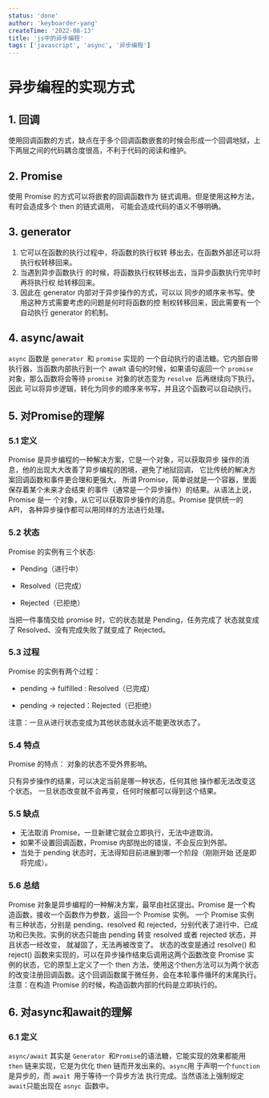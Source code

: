 ```yaml
---
status: 'done'
author: 'keyboarder-yang'
createTime: '2022-08-13'
title: 'js中的异步编程'
tags: ['javascript', 'async', '异步编程']
---
```


# 异步编程的实现方式

## 1. 回调

使用回调函数的方式，缺点在于多个回调函数嵌套的时候会形成一个回调地狱，上下两层之间的代码耦合度很高，不利于代码的阅读和维护。

## 2. Promise

使用 Promise 的方式可以将嵌套的回调函数作为 链式调用。但是使用这种方法，有时会造成多个 then 的链式调用， 可能会造成代码的语义不够明确。

## 3. generator

1. 它可以在函数的执行过程中，将函数的执行权转 移出去，在函数外部还可以将执行权转移回来。
2. 当遇到异步函数执行 的时候，将函数执行权转移出去，当异步函数执行完毕时再将执行权 给转移回来。
3. 因此在 generator 内部对于异步操作的方式，可以以 同步的顺序来书写。使用这种方式需要考虑的问题是何时将函数的控 制权转移回来，因此需要有一个自动执行 generator 的机制。

## 4. async/await

`async` 函数是 `generator `和 `promise` 实现的 一个自动执行的语法糖。它内部自带执行器，当函数内部执行到一个 await 语句的时候，如果语句返回一个 `promise `对象，那么函数将会等待 `promise `对象的状态变为 `resolve `后再继续向下执行。因此 可以将异步逻辑，转化为同步的顺序来书写，并且这个函数可以自动执行。

## 5. 对Promise的理解

### 5.1 定义

Promise 是异步编程的一种解决方案，它是一个对象，可以获取异步 操作的消息，他的出现大大改善了异步编程的困境，避免了地狱回调， 它比传统的解决方案回调函数和事件更合理和更强大。 所谓 Promise，简单说就是一个容器，里面保存着某个未来才会结束 的事件（通常是一个异步操作）的结果。从语法上说，Promise 是一 个对象，从它可以获取异步操作的消息。Promise 提供统一的 API， 各种异步操作都可以用同样的方法进行处理。 

### 5.2 状态

Promise 的实例有三个状态: 

+ Pending（进行中）

+ Resolved（已完成） 

+ Rejected（已拒绝） 

当把一件事情交给 promise 时，它的状态就是 Pending，任务完成了 状态就变成了 Resolved、没有完成失败了就变成了 Rejected。 

### 5.3 过程

Promise 的实例有两个过程： 

+ pending -> fulfilled : Resolved（已完成） 

+ pending -> rejected：Rejected（已拒绝）

 注意：一旦从进行状态变成为其他状态就永远不能更改状态了。 

### 5.4 特点

Promise 的特点： 对象的状态不受外界影响。

只有异步操作的结果，可以决定当前是哪一种状态，任何其他 操作都无法改变这个状态。 一旦状态改变就不会再变，任何时候都可以得到这个结果。

### 5.5 缺点

+ 无法取消 Promise，一旦新建它就会立即执行，无法中途取消。 
+ 如果不设置回调函数，Promise 内部抛出的错误，不会反应到外部。 
+ 当处于 pending 状态时，无法得知目前进展到哪一个阶段（刚刚开始 还是即将完成）。 

### 5.6 总结

Promise 对象是异步编程的一种解决方案，最早由社区提出。Promise 是一个构造函数，接收一个函数作为参数，返回一个 Promise 实例。 一个 Promise 实例有三种状态，分别是 pending、resolved 和 rejected，分别代表了进行中、已成功和已失败。实例的状态只能由 pending 转变 resolved 或者 rejected 状态，并且状态一经改变， 就凝固了，无法再被改变了。 状态的改变是通过 resolve() 和 reject() 函数来实现的，可以在异步操作结束后调用这两个函数改变 Promise 实例的状态，它的原型上定义了一个 then 方法，使用这个then方法可以为两个状态的改变注册回调函数。这个回调函数属于微任务，会在本轮事件循环的末尾执行。 注意：在构造 Promise 的时候，构造函数内部的代码是立即执行的。

## 6. 对async和await的理解

### 6.1 定义

`async/await` 其实是 `Generator `和`Promise`的语法糖，它能实现的效果都能用` then` 链来实现，它是为优化 then 链而开发出来的。` async `用 于声明一个` function `是异步的，而 `await `用于等待一个异步方法 执行完成。当然语法上强制规定` await `只能出现在 `asnyc `函数中。

